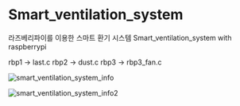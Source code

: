 # Smart_ventilation_system




라즈베리파이를 이용한 스마트 환기 시스템 
Smart_ventilation_system with raspberrypi



rbp1 -> last.c 
rbp2 -> dust.c
rbp3 -> rbp3_fan.c



<project outline is like below>



![smart_ventilation_system_info](/uploads/6fe1e275b62793c57275655769894618/smart_ventilation_system_info.png)

![smart_ventilation_system_info2](/uploads/9db27905f32287edcb58582a932ad08f/smart_ventilation_system_info2.png)

